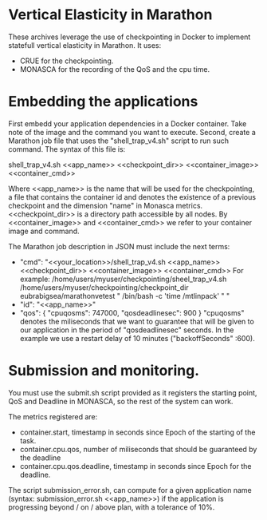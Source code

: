 # Vertical Elasticity in Marathon

These archives leverage the use of checkpointing in Docker to implement statefull vertical elasticity in Marathon. It uses:
- CRUE for the checkpointing.
- MONASCA for the recording of the QoS and the cpu time.

# Embedding the applications

First embedd your application dependencies in a Docker container. Take note of the image and the command you want to execute. Second, create a Marathon job file that uses the "shell_trap_v4.sh" script to run such command. The syntax of this file is:

shell_trap_v4.sh <<app_name>> <<checkpoint_dir>> <<container_image>> <<container_cmd>>

Where <<app_name>> is the name that will be used for the checkpointing, a file that contains the container id and denotes the existence of a previous checkpoint and the dimension "name" in Monasca metrics. <<checkpoint_dir>> is a directory path accessible by all nodes. By <<container_image>> and <<container_cmd>> we refer to your container image and command.

The Marathon job description in JSON must include the next terms:

- "cmd": "<<your_location>>/shell_trap_v4.sh <<app_name>> <<checkpoint_dir>> <<container_image>> <<container_cmd>>
    For example: /home/users/myuser/checkpointing/sheel_trap_v4.sh /home/users/myuser/checkpointing/checkpoint_dir eubrabigsea/marathonvetest \" /bin/bash -c 'time /mtlinpack' \" "
- "id": "<<app_name>>"
- "qos": { "cpuqosms": 747000, "qosdeadlinesec": 900  }
    "cpuqosms" denotes the miliseconds that we want to guarantee that will be given to our application in the period of "qosdeadlinesec" seconds.
In the example we use a restart delay of 10 minutes ("backoffSeconds" :600).

# Submission and monitoring.

You must use the submit.sh script provided as it registers the starting point, QoS and Deadline in MONASCA, so the rest of the system can work.

The metrics registered are:
- container.start, timestamp in seconds since Epoch of the starting of the task.
- container.cpu.qos, number of miliseconds that should be guaranteed by the deadline
- container.cpu.qos.deadline, timestamp in seconds since Epoch for the deadline.

The script submission_error.sh, can compute for a given application name (syntax: submission_error.sh <<app_name>>) if the application is progressing beyond / on / above plan, with a tolerance of 10%. 


